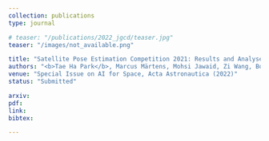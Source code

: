 ```yaml
---
collection: publications
type: journal

# teaser: "/publications/2022_jgcd/teaser.jpg"
teaser: "/images/not_available.png"

title: "Satellite Pose Estimation Competition 2021: Results and Analyses"
authors: "<b>Tae Ha Park</b>, Marcus Märtens, Mohsi Jawaid, Zi Wang, Bo Chen, Tat-Jun Chin, Dario Izzo, Simone D'Amico"
venue: "Special Issue on AI for Space, Acta Astronautica (2022)"
status: "Submitted"

arxiv:
pdf:
link:
bibtex:

---
```


